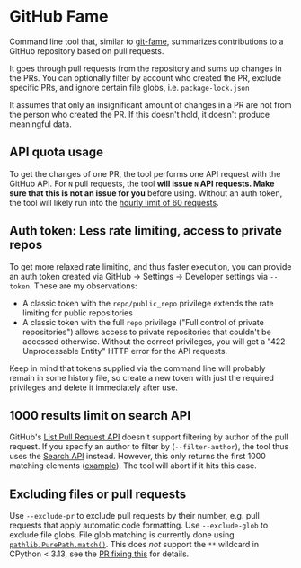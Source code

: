 # GitHub Fame
Command line tool that, similar to [git-fame](https://github.com/casperdcl/git-fame), summarizes contributions to a GitHub repository based on pull requests.

It goes through pull requests from the repository and sums up changes in the PRs. You can optionally filter by account who created the PR, exclude specific PRs, and ignore certain file globs, i.e. `package-lock.json`

It assumes that only an insignificant amount of changes in a PR are not from the person who created the PR. If this doesn't hold, it doesn't produce meaningful data.

## API quota usage
To get the changes of one PR, the tool performs one API request with the GitHub API. For `N` pull requests, the tool **will issue `N` API requests. Make sure that this is not an issue for you** before using. Without an auth token, the tool will likely run into the [hourly limit of 60 requests](https://docs.github.com/en/rest/overview/resources-in-the-rest-api?apiVersion=2022-11-28#rate-limits-for-requests-from-personal-accounts).

## Auth token: Less rate limiting, access to private repos
To get more relaxed rate limiting, and thus faster execution, you can provide an auth token created via GitHub -> Settings -> Developer settings via `--token`. These are my observations:
* A classic token with the `repo/public_repo` privilege extends the rate limiting for public repositories
* A classic token with the full `repo` privilege ("Full control of private repositories") allows access to private repositories that couldn't be accessed otherwise.
  Without the correct privileges, you will get a "422 Unprocessable Entity" HTTP error for the API requests.

Keep in mind that tokens supplied via the command line will probably remain in some history file, so create a new token with just the required privileges and delete it immediately after use.

## 1000 results limit on search API
GitHub's [List Pull Request API](https://docs.github.com/en/free-pro-team@latest/rest/pulls/pulls?apiVersion=2022-11-28#list-pull-requests) doesn't support filtering by author of the pull request. If you specify an author to filter by (`--filter-author`), the tool thus uses the [Search API](https://docs.github.com/en/rest/search/search?apiVersion=2022-11-28) instead. However, this only returns the first 1000 matching elements ([example](https://api.github.com/search/issues?per_page=100&q=is:pr+repo:obsproject/obs-studio&page=11)). The tool will abort if it hits this case.

## Excluding files or pull requests
Use `--exclude-pr` to exclude pull requests by their number, e.g. pull requests that apply automatic code formatting. Use `--exclude-glob` to exclude file globs. File glob matching is currently done using [`pathlib.PurePath.match()`](https://docs.python.org/3/library/pathlib.html#pathlib.PurePath.match). This does _not_ support the `**` wildcard in CPython < 3.13, see the [PR fixing this](https://github.com/python/cpython/pull/101398) for details.
